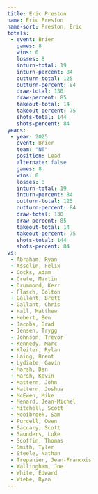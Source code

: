 ```yaml
---
title: Eric Preston
name: Eric Preston
name-sort: Preston, Eric
totals:
 - event: Brier
   games: 8
   wins: 0
   losses: 8
   inturn-total: 19
   inturn-percent: 84
   outturn-total: 125
   outturn-percent: 84
   draw-total: 130
   draw-percent: 85
   takeout-total: 14
   takeout-percent: 75
   shots-total: 144
   shots-percent: 84
years:
 - year: 2025
   event: Brier
   team: "NT"
   position: Lead
   alternate: false
   games: 8
   wins: 0
   losses: 8
   inturn-total: 19
   inturn-percent: 84
   outturn-total: 125
   outturn-percent: 84
   draw-total: 130
   draw-percent: 85
   takeout-total: 14
   takeout-percent: 75
   shots-total: 144
   shots-percent: 84
vs:
 - Abraham, Ryan
 - Asselin, Felix
 - Cocks, Adam
 - Crete, Martin
 - Drummond, Kerr
 - Flasch, Colton
 - Gallant, Brett
 - Gallant, Chris
 - Hall, Matthew
 - Hebert, Ben
 - Jacobs, Brad
 - Jensen, Trygg
 - Johnson, Trevor
 - Kennedy, Marc
 - Kleiter, Rylan
 - Laing, Brent
 - Lydiate, Gavin
 - Marsh, Dan
 - Marsh, Kevin
 - Mattern, John
 - Mattern, Joshua
 - McEwen, Mike
 - Menard, Jean-Michel
 - Mitchell, Scott
 - Mooibroek, Sam
 - Purcell, Owen
 - Saccary, Scott
 - Saunders, Luke
 - Scoffin, Thomas
 - Smith, Tyler
 - Steele, Nathan
 - Trepanier, Jean-Francois
 - Wallingham, Joe
 - White, Edward
 - Wiebe, Ryan
---
```

